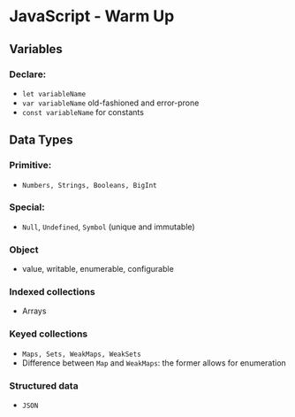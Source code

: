 # JavaScript - Warm Up

## Variables

### Declare:

- `let variableName`
- `var variableName`		old-fashioned and error-prone
- `const variableName`	for constants

## Data Types

### Primitive:
- `Numbers, Strings, Booleans, BigInt` 

### Special:

- `Null`, `Undefined`, `Symbol` (unique and immutable)

### Object

- value, writable, enumerable, configurable

### Indexed collections

- Arrays

### Keyed collections

- `Maps, Sets, WeakMaps, WeakSets` 
- Difference between `Map` and `WeakMaps`: the former allows for enumeration

### Structured data
- `JSON`